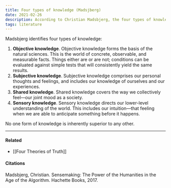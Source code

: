 ```yaml
---
title: Four types of knowledge (Madsjberg)
date: 2021-02-26
description: According to Christian Madsbjerg, the four types of knowledge are objective, subjective, shared, and sensory.
tags: literature
---
```


Madsbjerg identifies four types of knowledge:

1) **Objective knowledge**. Objective knowledge forms the basis of the natural sciences. This is the world of concrete, observable, and measurable facts. Things either are or are not; conditions can be evaluated against simple tests that will consistently yield the same results.
2) **Subjective knowledge**. Subjective knowledge comprises our personal thoughts and feelings, and includes our knowledge of ourselves and our experiences.
3) **Shared knowledge**. Shared knowledge covers the way we collectively feel—our joint mood as a society.
4) **Sensory knowledge**. Sensory knowledge directs our lower-level understanding of the world. This includes our intuition—that feeling when we are able to anticipate something before it happens.

No one form of knowledge is inherently superior to any other.

---
#### Related
- [[Four Theories of Truth]]

#### Citations
Madsbjerg, Christian. Sensemaking: The Power of the Humanities in the Age of the Algorithm. Hachette Books, 2017.
